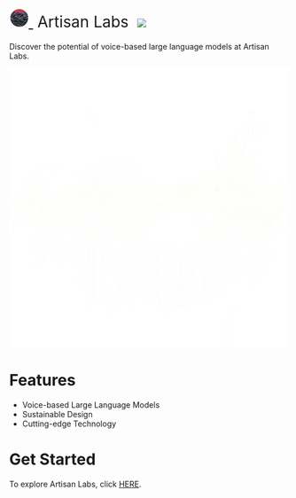 <h1 style="font-weight:normal">
  <a href="https://artisanlabs.io">
    <img src="assets/images/artisanLogo_1690404109154_0_72dpi.png" alt="Artisan Labs" width=35>
  </a>
  &nbsp;Artisan Labs&nbsp;
  <a href="https://artisanlabs.io"><img src=https://img.shields.io/badge/Artisan-Try%20Now-brightgreen.svg></a>
</h1>

Discover the potential of voice-based large language models at Artisan Labs.
<br>

<p align="center">
  <img alt="Artisan Labs Example" src="assets/images/banners/arpagon__voice_waveforms_diagram_outline_an_illustration_on_bla_6c9d4e43-c8a1-42a3-b53c-c5038c961667_clipdrop-enhance.webp">
</p>

Features
========
* Voice-based Large Language Models
* Sustainable Design
* Cutting-edge Technology

Get Started
===========
To explore Artisan Labs, click [HERE](https://artisanlabs.io).
